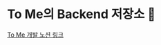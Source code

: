# To Me의 Backend 저장소 💌

[To Me 개발 노션 링크]([https://www.notion.so/To-me-901869b392db44209a32f1d441759fd9](https://www.notion.so/To-me-901869b392db44209a32f1d441759fd9))

